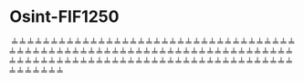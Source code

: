 # Osint-FIF1250
 ╧ ╧ ╧ ╧ ╧ ╧ ╧ ╧ ╧ ╧ ╧ ╧ ╧ ╧ ╧ ╧ ╧ ╧ ╧ ╧ ╧ ╧ ╧ ╧ ╧ ╧ ╧ ╧ ╧ ╧ ╧ ╧ ╧ ╧ ╧ ╧ ╧ ╧ ╧ ╧ ╧ ╧ ╧ ╧ ╧ ╧ ╧ ╧ ╧ ╧ ╧ ╧ ╧ ╧ ╧ ╧ ╧ ╧ ╧ ╧ ╧ ╧ ╧ ╧ ╧ ╧ ╧ ╧ ╧ ╧ ╧ ╧ ╧ ╧ ╧ ╧ ╧ ╧ ╧ ╧ ╧ ╧ ╧ ╧ ╧ ╧ ╧ ╧ ╧ ╧ ╧ ╧ ╧ ╧ ╧ ╧ ╧ ╧ ╧ ╧ ╧ ╧ ╧ ╧ ╧ ╧ ╧ ╧ ╧ ╧ ╧ ╧ ╧ ╧ ╧
